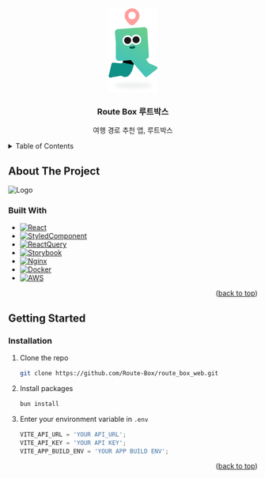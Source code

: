 <!-- Improved compatibility of back to top link: See: https://github.com/othneildrew/Best-README-Template/pull/73 -->

<a name="readme-top"></a>

<!-- PROJECT LOGO -->
<br />
<div align="center">
  <a href="https://www.alycehealth.com/">
    <img src="public/character.png" alt="Logo" width="100" height="170">
  </a>

  <h3 align="center">Route Box 루트박스</h3>

  <p align="center">
    여행 경로 추천 앱, 루트박스
  </p>
</div>

<!-- TABLE OF CONTENTS -->
<details>
  <summary>Table of Contents</summary>
  <ol>
    <li>
      <a href="#about-the-project">About The Project</a>
      <ul>
        <li><a href="#built-with">Built With</a></li>
      </ul>
    </li>
    <li>
      <a href="#getting-started">Getting Started</a>
      <ul>
        <li><a href="#installation">Installation</a></li>
      </ul>
    </li>
    <li><a href="#roadmap">Roadmap</a></li>
  </ol>
</details>

<!-- ABOUT THE PROJECT -->

## About The Project

<img src="public/screenshot.png" alt="Logo" width="286" height="854">

### Built With

- [![React][React.js]][React-url]
- [![StyledComponent][StyledComponent]][StyledComponent-url]
- [![ReactQuery][ReactQuery]][ReactQuery-url]
- [![Storybook][Vitest]][Vitest-url]
- [![Nginx][Nginx]][Nginx-url]
- [![Docker][Docker]][Docker-url]
- [![AWS][AWS]][Aws-url]

<p align="right">(<a href="#readme-top">back to top</a>)</p>

<!-- GETTING STARTED -->

## Getting Started

### Installation

1. Clone the repo
   ```sh
   git clone https://github.com/Route-Box/route_box_web.git
   ```
2. Install packages
   ```sh
   bun install
   ```
3. Enter your environment variable in `.env`
   ```js
   VITE_API_URL = 'YOUR API_URL';
   VITE_API_KEY = 'YOUR API KEY';
   VITE_APP_BUILD_ENV = 'YOUR APP BUILD ENV';
   ```

<p align="right">(<a href="#readme-top">back to top</a>)</p>

<!-- MARKDOWN LINKS & IMAGES -->

[product-screenshot]: public/screenshot.jpg
[React.js]: https://img.shields.io/badge/React-20232A?style=for-the-badge&logo=react&logoColor=61DAFB
[React-url]: https://reactjs.org/
[Vite]: https://img.shields.io/badge/Vite-20232A?style=for-the-badge&logo=vite&logoColor=646CFF
[Vite-url]: https://vitejs.dev/
[Vitest]: https://img.shields.io/badge/Vitest-20232A?style=for-the-badge&logo=vitest&logoColor=6E9F18
[Vitest-url]: https://vitest.dev/
[ReactQuery]: https://img.shields.io/badge/ReactQuery-20232A?style=for-the-badge&logo=reactquery&logoColor=FF4154
[ReactQuery-url]: https://tanstack.com/
[StyledComponent]: https://img.shields.io/badge/StyledComponents-20232A?style=for-the-badge&logo=styledcomponents&logoColor=DB7093
[StyledComponent-url]: https://styled-components.com/
[Nginx]: https://img.shields.io/badge/NGINX-20232A?style=for-the-badge&logo=nginx&logoColor=009639
[Nginx-url]: https://www.nginx.com/
[Docker]: https://img.shields.io/badge/Docker-20232A?style=for-the-badge&logo=docker&logoColor=2496ED
[Docker-url]: https://www.docker.com/
[AWS]: https://img.shields.io/badge/aws-20232A?style=for-the-badge&logo=amazonwebservices&logoColor=ffffff
[AWS-url]: https://aws.amazon.com/ko/
